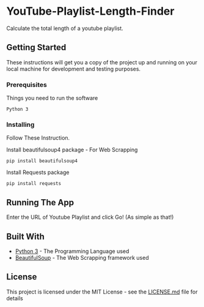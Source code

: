 # YouTube-Playlist-Length-Finder

Calculate the total length of a youtube playlist.

## Getting Started

These instructions will get you a copy of the project up and running on your local machine for development and testing purposes.

### Prerequisites

Things you need to run the software

```
Python 3
```
### Installing

Follow These Instruction.

Install beautifulsoup4 package - For Web Scrapping 

```
pip install beautifulsoup4
```

Install Requests package

```
pip install requests
```
## Running The App

Enter the URL of Youtube Playlist and click Go! (As simple as that!)

## Built With

* [Python 3](https://www.python.org/) - The Programming Language used
* [BeautifulSoup](https://www.crummy.com/software/BeautifulSoup/bs4/doc/) - The Web Scrapping framework used

## License

This project is licensed under the MIT License - see the [LICENSE.md](LICENSE.md) file for details
